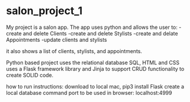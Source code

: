 # salon_project_1
My project is a salon app.
The app uses python and allows the user to:
-create and delete Clients
-create and delete Stylists
-create and delate Appointments
-update clients and stylists

it also shows a list of clients, stylists, and appointments.

Python based project
uses the relational database SQL, HTML and CSS
uses a Flask framework library and Jinja to support CRUD functionality to create SOLID code.

how to run instructions:
download to local mac, 
pip3 install Flask
create a local database command
port to be used in browser: localhost:4999
